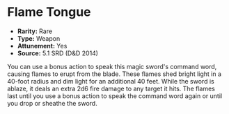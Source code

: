 # Flame Tongue

- **Rarity:** Rare
- **Type:** Weapon
- **Attunement:** Yes
- **Source:** 5.1 SRD (D&D 2014)

You can use a bonus action to speak this magic sword's command word, causing flames to erupt from the blade. These flames shed bright light in a 40-foot radius and dim light for an additional 40 feet. While the sword is ablaze, it deals an extra 2d6 fire damage to any target it hits. The flames last until you use a bonus action to speak the command word again or until you drop or sheathe the sword.

